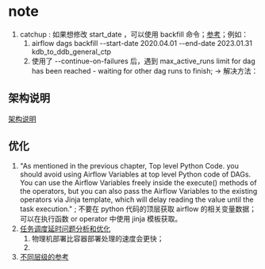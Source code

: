 
# note

1. catchup : 如果想修改 start_date ，可以使用 backfill 命令；[参考](https://airflow.apache.org/docs/apache-airflow/stable/core-concepts/dag-run.html#catchup)；例如：
   1. airflow dags backfill --start-date 2020.04.01 --end-date 2023.01.31  kdb_to_ddb_general_ctp
   2. 使用了 --continue-on-failures 后，遇到 max_active_runs limit for dag has been reached - waiting for other dag runs to finish; -> 解决方法：

## 架构说明

[架构说明](https://towardsdatascience.com/a-gentle-introduction-to-understand-airflow-executor-b4f2fee211b1)

## 优化

1. "As mentioned in the previous chapter, Top level Python Code. you should avoid using Airflow Variables at top level Python code of DAGs. You can use the Airflow Variables freely inside the execute() methods of the operators, but you can also pass the Airflow Variables to the existing operators via Jinja template, which will delay reading the value until the task execution." ; 不要在 python 代码的顶层获取 airflow 的相关变量数据；可以在执行函数 or operator 中使用 jinja 模板获取。
2. [任务调度延时问题分析和优化](https://blog.csdn.net/csdnnews/article/details/110914052)
   1. 物理机部署比容器部署处理的速度会更快；
   2. 
3. [不同层级的参考](https://docs.astronomer.io/learn/airflow-scaling-workers)





